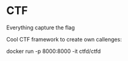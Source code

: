 # CTF
Everything capture the flag


Cool CTF framework to create own callenges:

docker run -p 8000:8000 -it ctfd/ctfd
